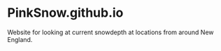 # PinkSnow.github.io
Website for looking at current snowdepth at locations from around New England.

